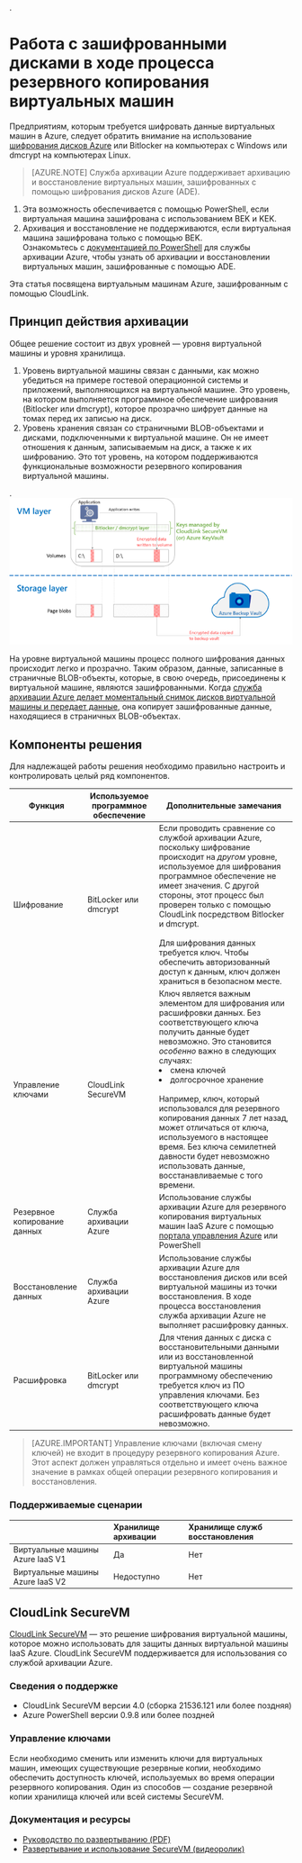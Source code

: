 .<properties
   pageTitle="Служба архивации Azure: резервное копирование виртуальных машин IaaS Azure с помощью зашифрованных дисков | Microsoft Azure"
   description="Узнайте, каким образом служба архивации Azure обрабатывает данные, зашифрованные с помощью BitLocker или dmcrypt, во время резервного копирования виртуальных машин IaaS. В этой статье рассматриваются различия в процессах резервного копирования и восстановления при работе с зашифрованным дисками."
   services="backup"
   documentationCenter=""
   authors="pallavijoshi"
   manager="vijayts"
   editor=""/>
<tags
   ms.service="backup"
   ms.devlang="na"
   ms.topic="article"
   ms.tgt_pltfrm="na"
   ms.workload="storage-backup-recovery"
   ms.date="08/16/2016"
   ms.author="markgal; jimpark; trinadhk"/>

# Работа с зашифрованными дисками в ходе процесса резервного копирования виртуальных машин

Предприятиям, которым требуется шифровать данные виртуальных машин в Azure, следует обратить внимание на использование [шифрования дисков Azure](../security/azure-security-disk-encryption.md) или Bitlocker на компьютерах с Windows или dmcrypt на компьютерах Linux.

> [AZURE.NOTE]  Служба архивации Azure поддерживает архивацию и восстановление виртуальных машин, зашифрованных с помощью шифрования дисков Azure (ADE). <br>
1. Эта возможность обеспечивается с помощью PowerShell, если виртуальная машина зашифрована с использованием BEK и KEK. <br>
2. Архивация и восстановление не поддерживаются, если виртуальная машина зашифрована только с помощью BEK. <br> Ознакомьтесь с [документацией по PowerShell](backup-azure-vms-automation.md) для службы архивации Azure, чтобы узнать об архивации и восстановлении виртуальных машин, зашифрованные с помощью ADE.

Эта статья посвящена виртуальным машинам Azure, зашифрованным с помощью CloudLink.

## Принцип действия архивации

Общее решение состоит из двух уровней — уровня виртуальной машины и уровня хранилища.

1. Уровень виртуальной машины связан с данными, как можно убедиться на примере гостевой операционной системы и приложений, выполняющихся на виртуальной машине. Это уровень, на котором выполняется программное обеспечение шифрования (Bitlocker или dmcrypt), которое прозрачно шифрует данные на томах перед их записью на диск.
2. Уровень хранения связан со страничными BLOB-объектами и дисками, подключенными к виртуальной машине. Он не имеет отношения к данным, записываемым на диск, а также к их шифрованию. Это тот уровень, на котором поддерживаются функциональные возможности резервного копирования виртуальной машины.

.![Сосуществование шифрования Bitlocker и резервного копирования виртуальных машин Azure](./media/backup-azure-vms-encryption/how-it-works.png)

На уровне виртуальной машины процесс полного шифрования данных происходит легко и прозрачно. Таким образом, данные, записанные в страничные BLOB-объекты, которые, в свою очередь, присоединены к виртуальной машине, являются зашифрованными. Когда [служба архивации Azure делает моментальный снимок дисков виртуальной машины и передает данные](backup-azure-vms-introduction.md#how-does-azure-back-up-virtual-machines), она копирует зашифрованные данные, находящиеся в страничных BLOB-объектах.

## Компоненты решения

Для надлежащей работы решения необходимо правильно настроить и контролировать целый ряд компонентов.

| Функция | Используемое программное обеспечение | Дополнительные замечания |
| -------- | ------------- | ------- |
| Шифрование | BitLocker или dmcrypt | Если проводить сравнение со службой архивации Azure, поскольку шифрование происходит на *другом* уровне, используемое для шифрования программное обеспечение не имеет значения. С другой стороны, этот процесс был проверен только с помощью CloudLink посредством Bitlocker и dmcrypt.<br><br> Для шифрования данных требуется ключ. Чтобы обеспечить авторизованный доступ к данным, ключ должен храниться в безопасном месте. |
| Управление ключами | CloudLink SecureVM | Ключ является важным элементом для шифрования или расшифровки данных. Без соответствующего ключа получить данные будет невозможно. Это становится *особенно* важно в следующих случаях:<br><li>смена ключей<li>долгосрочное хранение<br><br>Например, ключ, который использовался для резервного копирования данных 7 лет назад, может отличаться от ключа, используемого в настоящее время. Без ключа семилетней давности будет невозможно использовать данные, восстанавливаемые с того времени.|
| Резервное копирование данных | Служба архивации Azure | Использование службы архивации Azure для резервного копирования виртуальных машин IaaS Azure с помощью [портала управления Azure](http://manage.windowsazure.com) или PowerShell |
| Восстановление данных | Служба архивации Azure | Использование службы архивации Azure для восстановления дисков или всей виртуальной машины из точки восстановления. В ходе процесса восстановления служба архивации Azure не выполняет расшифровку данных.|
| Расшифровка | BitLocker или dmcrypt | Для чтения данных с диска с восстановительными данными или из восстановленной виртуальной машины программному обеспечению требуется ключ из ПО управления ключами. Без соответствующего ключа расшифровать данные будет невозможно. |

> [AZURE.IMPORTANT]  Управление ключами (включая смену ключей) не входит в процедуру резервного копирования Azure. Этот аспект должен управляться отдельно и имеет очень важное значение в рамках общей операции резервного копирования и восстановления.

### Поддерживаемые сценарии


| &nbsp; | Хранилище архивации | Хранилище служб восстановления |
| :-- | :-- | :-- |
| Виртуальные машины Azure IaaS V1 | Да | Нет |
| Виртуальные машины Azure IaaS V2 | Недоступно | Нет |


## CloudLink SecureVM

[CloudLink SecureVM](http://www.cloudlinktech.com/choose-your-cloud/microsoft-azure/) — это решение шифрования виртуальной машины, которое можно использовать для защиты данных виртуальной машины IaaS Azure. CloudLink SecureVM поддерживается для использования со службой архивации Azure.

### Сведения о поддержке

- CloudLink SecureVM версии 4.0 (сборка 21536.121 или более поздняя)
- Azure PowerShell версии 0.9.8 или более поздней

### Управление ключами

Если необходимо сменить или изменить ключи для виртуальных машин, имеющих существующие резервные копии, необходимо обеспечить доступность ключей, используемых во время операции резервного копирования. Один из способов — создание резервной копии хранилища ключей или всей системы SecureVM.

### Документация и ресурсы

- [Руководство по развертыванию (PDF)](http://www.cloudlinktech.com/Azure/CL_SecureVM_4_0_DG_EMC_Azure_R2.pdf)
- [Развертывание и использование SecureVM (видеоролик)](https://www.youtube.com/watch?v=8AIRe92UDNg)

<!---HONumber=AcomDC_0817_2016-->